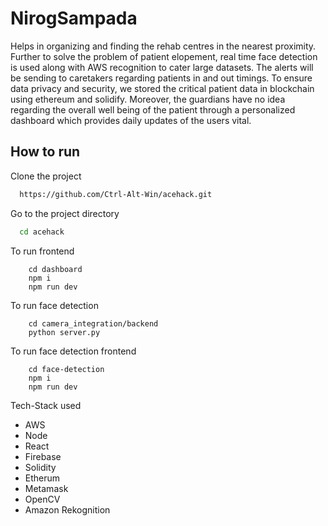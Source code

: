 # NirogSampada

Helps in organizing and finding the rehab centres in the nearest proximity. Further to solve the problem of patient elopement, real time face detection is used along with AWS recognition to cater large datasets. The alerts will be sending to caretakers regarding patients in and out timings. To ensure data privacy and security, we stored the critical patient data in blockchain using ethereum and solidify. Moreover, the guardians have no idea regarding the overall well being of the patient through a personalized dashboard which provides daily updates of the users vital.
## How to run

Clone the project

```bash
  https://github.com/Ctrl-Alt-Win/acehack.git
```

Go to the project directory

```bash
  cd acehack
```

To run frontend

```
    cd dashboard
    npm i
    npm run dev
```

To run face detection

```
    cd camera_integration/backend
    python server.py
```

To run face detection frontend

```
    cd face-detection
    npm i
    npm run dev
```

Tech-Stack used

- AWS
- Node
- React
- Firebase
- Solidity
- Etherum
- Metamask
- OpenCV
- Amazon Rekognition


